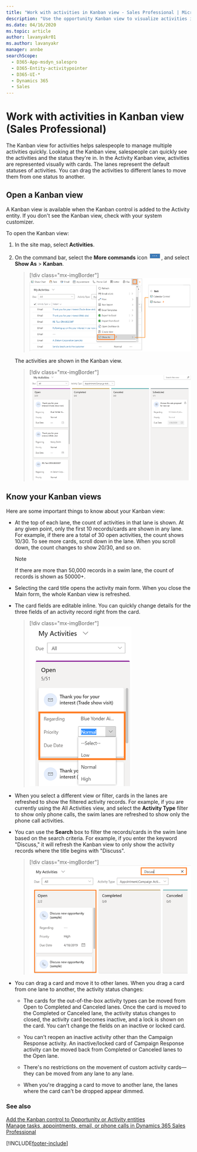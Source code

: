 ```yaml
---
title: "Work with activities in Kanban view - Sales Professional | MicrosoftDocs"
description: "Use the opportunity Kanban view to visualize activities in a card-based view and manage by moving them across the swim lanes in Dynamics 365 Sales Professional."
ms.date: 04/16/2020
ms.topic: article
author: lavanyakr01
ms.author: lavanyakr
manager: annbe
searchScope: 
  - D365-App-msdyn_salespro
  - D365-Entity-activitypointer
  - D365-UI-*
  - Dynamics 365
  - Sales
---
```


# Work with activities in Kanban view (Sales Professional)

The Kanban view for activities helps salespeople to manage multiple activities quickly. Looking at the Kanban view, salespeople can quickly see the activities and the status they're in. In the Activity Kanban view, activities are represented visually with cards. The lanes represent the default statuses of activities. You can drag the activities to different lanes to move them from one status to another.

## Open a Kanban view

A Kanban view is available when the Kanban control is added to the Activity entity. If you don't see the Kanban view, check with your system customizer. 

To open the Kanban view:

1. In the site map, select **Activities**.
2. On the command bar, select the **More commands** icon ![More commands icon](media/more-commands-icon.png "More commands icon"), and select **Show As** > **Kanban**.

    > [!div class="mx-imgBorder"]  
    > ![Show activities in the Kanban view](../sales-enterprise/media/activity-show-as-kanban-view.png "Show activities in the Kanban view") 

    The activities are shown in the Kanban view.

      > [!div class="mx-imgBorder"]  
      > ![Activities in the Kanban view](../sales-enterprise/media/activities-kanban-view.png "Activities in the Kanban view") 

 
## Know your Kanban views

Here are some important things to know about your Kanban view:
-  At the top of each lane, the count of activities in that lane is shown. At any given point, only the first 10 records/cards are shown in any lane. For example, if there are a total of 30 open activities, the count shows 10/30. To see more cards, scroll down in the lane. When you scroll down, the count changes to show 20/30, and so on.

    > [!NOTE]
    > If there are more than 50,000 records in a swim lane, the count of records is shown as 50000+. 

-  Selecting the card title opens the activity main form. When you close the Main form, the whole Kanban view is refreshed.

-  The card fields are editable inline. You can quickly change details for the three fields of an activity record right from the card.

    > [!div class="mx-imgBorder"]  
    > ![Editable fields on the activity card](../sales-enterprise/media/editable-card-fields.png "Editable fields on the activity card")

-  When you select a different view or filter, cards in the lanes are refreshed to show the filtered activity records. For example, if you are currently using the All Activities view, and select the **Activity Type** filter to show only phone calls, the swim lanes are refreshed to show only the phone call activities.

-  You can use the **Search** box to filter the records/cards in the swim lane based on the search criteria. For example, if you enter the keyword "Discuss," it will refresh the Kanban view to only show the activity records where the title begins with "Discuss".

    > [!div class="mx-imgBorder"]  
    > ![Use the Search box to filter records in the Kanban view](../sales-enterprise/media/search-in-activity-kanban.png "Use the Search box to filter records in the Kanban view")

-  You can drag a card and move it to other lanes. When you drag a card from one lane to another, the activity status changes:

    - The cards for the out-of-the-box activity types can be moved from Open to Completed and Canceled lanes. Once the card is moved to the Completed or Canceled lane, the activity status changes to closed, the activity card becomes inactive, and a lock is shown on the card. You can't change the fields on an inactive or locked card.

    - You can't reopen an inactive activity other than the Campaign Response activity. An inactive/locked card of Campaign Response activity can be moved back from Completed or Canceled lanes to the Open lane.

    - There's no restrictions on the movement of custom activity cards—they can be moved from any lane to any lane.
 
    - When you're dragging a card to move to another lane, the lanes where the card can't be dropped appear dimmed.


### See also

[Add the Kanban control to Opportunity or Activity entities](add-kanban-control-sp.md)  
[Manage tasks, appointments, email, or phone calls in Dynamics 365 Sales Professional](manage-activities.md)


[!INCLUDE[footer-include](../includes/footer-banner.md)]
